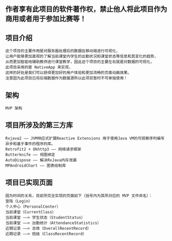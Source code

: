 ## 作者享有此项目的软件著作权，禁止他人将此项目作为商用或者用于参加比赛等！

## 项目介绍
    这个项目的主要作用是对服务器处理后的数据在移动端进行可视化，
    让用户能够更加直观的了解当前课堂内学生的出勤状况和课堂状态等信息和其变化的趋势，
    从而更加智能地辅助教师进行课堂教学，因此这个项目的主要左右就是对数据的可视化，
    此项目采用的是 NativeApp 来实现，
    这样的好处是我们可以获得更加好的用户体验和更加流畅的页面动画效果。
    注意因为此项目已将后端数据作为数据源所以此项目暂时不可单独使用！
## 架构
    MVP 架构
## 项目所涉及的第三方库
    Rxjava2 —— JVM响应式扩展Reactive Extensions 用于使用Java VM的可观察序列编写异步和基于事件的程序的库。
    Retrofit2 + Okhttp3 —— 网络请求框架
    Butterknife —— 视图绑定
    AutoDispose —— 解决RxJava内存泄漏
    MPAndroidChart —— 图表绘制库
## 项目已实现页面
    因为时间的关系，目前所完全实现的页面如下（括号内为其所对应的 MVP 文件命名）：
    登陆（Login）
    个人中心（PersonalCenter）
    当前课堂（CurrentClass）
    当前课堂 ——> 学生状态（StudentStatus）
    当前课堂 ——> 出勤统计（AttendanceStatistics）
    近期记录 ——> 总体（OverallRecentRecord）
    近期记录 ——> 班级（ClassRecentRecord）
